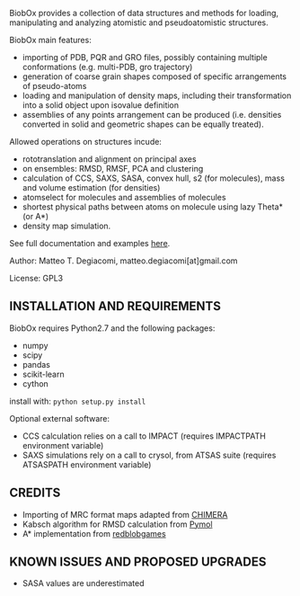 BiobOx provides a collection of data structures and methods for loading, manipulating and analyzing atomistic and pseudoatomistic structures.

BiobOx main features:
* importing of PDB, PQR and GRO files, possibly containing multiple conformations (e.g. multi-PDB, gro trajectory)
* generation of coarse grain shapes composed of specific arrangements of pseudo-atoms
* loading and manipulation of density maps, including their transformation into a solid object upon isovalue definition
* assemblies of any points arrangement can be produced (i.e. densities converted in solid and geometric shapes can be equally treated).

Allowed operations on structures incude:
* rototranslation and alignment on principal axes
* on ensembles: RMSD, RMSF, PCA and clustering
* calculation of CCS, SAXS, SASA, convex hull, s2 (for molecules), mass and volume estimation (for densities)
* atomselect for molecules and assemblies of molecules
* shortest physical paths between atoms on molecule using lazy Theta* (or A*)
* density map simulation.

See full documentation and examples [here](https://degiacom.github.io/biobox/).

Author: Matteo T. Degiacomi, matteo.degiacomi[at]gmail.com

License: GPL3

## INSTALLATION AND REQUIREMENTS

BiobOx requires Python2.7 and the following packages:
* numpy
* scipy
* pandas
* scikit-learn
* cython

install with: `python setup.py install`

Optional external software:
* CCS calculation relies on a call to IMPACT (requires IMPACTPATH environment variable)
* SAXS simulations rely on a call to crysol, from ATSAS suite (requires ATSASPATH environment variable)


## CREDITS

* Importing of MRC format maps adapted from [CHIMERA](https://www.cgl.ucsf.edu/chimera/)
* Kabsch algorithm for RMSD calculation from [Pymol](https://www.pymol.org/)
* A* implementation from [redblobgames](http://www.redblobgames.com)


## KNOWN ISSUES AND PROPOSED UPGRADES
* SASA values are underestimated
